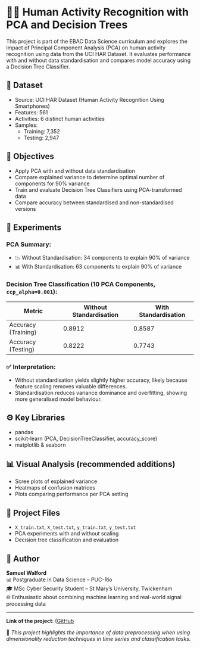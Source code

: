 # 🏃‍♀️ Human Activity Recognition with PCA and Decision Trees

This project is part of the EBAC Data Science curriculum and explores the impact of Principal Component Analysis (PCA) on human activity recognition using data from the UCI HAR Dataset. It evaluates performance with and without data standardisation and compares model accuracy using a Decision Tree Classifier.

## 📁 Dataset

- Source: UCI HAR Dataset (Human Activity Recognition Using Smartphones)
- Features: 561
- Activities: 6 distinct human activities
- Samples:
  - Training: 7,352
  - Testing: 2,947

## 🎯 Objectives

- Apply PCA with and without data standardisation
- Compare explained variance to determine optimal number of components for 90% variance
- Train and evaluate Decision Tree Classifiers using PCA-transformed data
- Compare accuracy between standardised and non-standardised versions

## 🧪 Experiments

### PCA Summary:
- 📉 Without Standardisation: 34 components to explain 90% of variance
- 📊 With Standardisation: 63 components to explain 90% of variance

### Decision Tree Classification (10 PCA Components, `ccp_alpha=0.001`):

| Metric                         | Without Standardisation | With Standardisation |
|-------------------------------|--------------------------|-----------------------|
| Accuracy (Training)           | 0.8912                   | 0.8587                |
| Accuracy (Testing)            | 0.8222                   | 0.7743                |

### ✅ Interpretation:

- Without standardisation yields slightly higher accuracy, likely because feature scaling removes valuable differences.
- Standardisation reduces variance dominance and overfitting, showing more generalised model behaviour.

## ⚙️ Key Libraries

- pandas
- scikit-learn (PCA, DecisionTreeClassifier, accuracy_score)
- matplotlib & seaborn

## 📊 Visual Analysis (recommended additions)

- Scree plots of explained variance
- Heatmaps of confusion matrices
- Plots comparing performance per PCA setting

## 📂 Project Files

- `X_train.txt`, `X_test.txt`, `y_train.txt`, `y_test.txt`
- PCA experiments with and without scaling
- Decision tree classification and evaluation

## 🙋 Author

**Samuel Walford**  
📊 Postgraduate in Data Science – PUC-Rio  
🎓 MSc Cyber Security Student – St Mary’s University, Twickenham  
🌐 Enthusiastic about combining machine learning and real-world signal processing data

---
**Link of the project**: ([GitHub](https://github.com/25051980/Mod27_2/blob/main/mod27_Tarefa02%20(1).ipynb)

📝 *This project highlights the importance of data preprocessing when using dimensionality reduction techniques in time series and classification tasks.*
